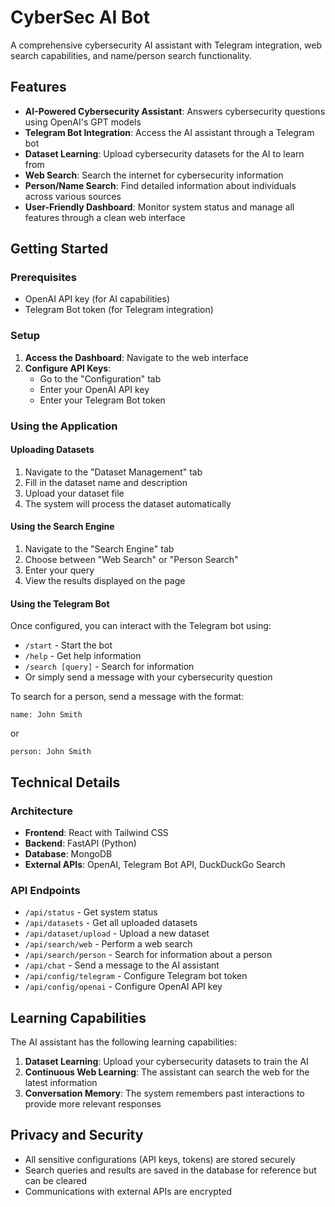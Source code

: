 # CyberSec AI Bot

A comprehensive cybersecurity AI assistant with Telegram integration, web search capabilities, and name/person search functionality.

## Features

- **AI-Powered Cybersecurity Assistant**: Answers cybersecurity questions using OpenAI's GPT models
- **Telegram Bot Integration**: Access the AI assistant through a Telegram bot
- **Dataset Learning**: Upload cybersecurity datasets for the AI to learn from
- **Web Search**: Search the internet for cybersecurity information
- **Person/Name Search**: Find detailed information about individuals across various sources
- **User-Friendly Dashboard**: Monitor system status and manage all features through a clean web interface

## Getting Started

### Prerequisites

- OpenAI API key (for AI capabilities)
- Telegram Bot token (for Telegram integration)

### Setup

1. **Access the Dashboard**: Navigate to the web interface
2. **Configure API Keys**:
   - Go to the "Configuration" tab
   - Enter your OpenAI API key
   - Enter your Telegram Bot token

### Using the Application

#### Uploading Datasets

1. Navigate to the "Dataset Management" tab
2. Fill in the dataset name and description
3. Upload your dataset file
4. The system will process the dataset automatically

#### Using the Search Engine

1. Navigate to the "Search Engine" tab
2. Choose between "Web Search" or "Person Search"
3. Enter your query
4. View the results displayed on the page

#### Using the Telegram Bot

Once configured, you can interact with the Telegram bot using:

- `/start` - Start the bot
- `/help` - Get help information
- `/search [query]` - Search for information
- Or simply send a message with your cybersecurity question

To search for a person, send a message with the format:
```
name: John Smith
```
or
```
person: John Smith
```

## Technical Details

### Architecture

- **Frontend**: React with Tailwind CSS
- **Backend**: FastAPI (Python)
- **Database**: MongoDB
- **External APIs**: OpenAI, Telegram Bot API, DuckDuckGo Search

### API Endpoints

- `/api/status` - Get system status
- `/api/datasets` - Get all uploaded datasets
- `/api/dataset/upload` - Upload a new dataset
- `/api/search/web` - Perform a web search
- `/api/search/person` - Search for information about a person
- `/api/chat` - Send a message to the AI assistant
- `/api/config/telegram` - Configure Telegram bot token
- `/api/config/openai` - Configure OpenAI API key

## Learning Capabilities

The AI assistant has the following learning capabilities:

1. **Dataset Learning**: Upload your cybersecurity datasets to train the AI
2. **Continuous Web Learning**: The assistant can search the web for the latest information
3. **Conversation Memory**: The system remembers past interactions to provide more relevant responses

## Privacy and Security

- All sensitive configurations (API keys, tokens) are stored securely
- Search queries and results are saved in the database for reference but can be cleared
- Communications with external APIs are encrypted
